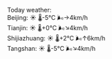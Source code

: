 Today weather:  
Beijing: ☀️   🌡️-5°C 🌬️→4km/h  
Tianjin: ☀️   🌡️+0°C 🌬️↘4km/h  
Shijiazhuang: ☀️   🌡️+2°C 🌬️↑6km/h  
Tangshan: ☀️   🌡️-5°C 🌬️↘4km/h  
